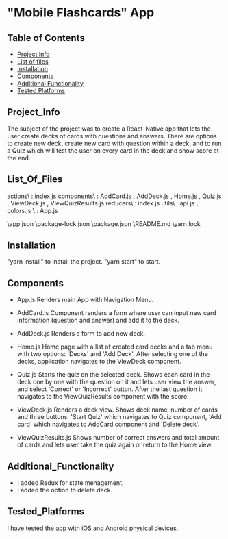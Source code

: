 # "Mobile Flashcards" App

## Table of Contents

* [Project info](#project_info)
* [List of files](#list_of_files)
* [Installation](#installation)
* [Components](#functions)
* [Additional Functionality](#additional_functionality)
* [Tested Platforms](#tested_platforms)

## Project_Info

The subject of the project was to create a React-Native app that lets the user create decks of cards with questions and answers. There are options to create new deck, create new card with question within a deck, and to run a Quiz which will test the user on every card in the deck and show score at the end. 

## List_Of_Files

actions\ : index.js
components\ : AddCard.js , AddDeck.js , Home.js , Quiz.js , ViewDeck.js , ViewQuizResults.js
reducers\ : index.js
utils\ : api.js , colors.js
\ : App.js

\app.json
\package-lock.json
\package.json
\README.md
\yarn.lock

## Installation

"yarn install" to install the project.
"yarn start" to start. 

## Components

- App.js
Renders main App with Navigation Menu.

- AddCard.js
Component renders a form where user can input new card information (question and answer) and add it to the deck.

- AddDeck.js
Renders a form to add new deck.

- Home.js
Home page with a list of created card decks and a tab menu with two options: 'Decks' and 'Add Deck'. After selecting one of the decks, application navigates to the ViewDeck component.

- Quiz.js
Starts the quiz on the selected deck. Shows each card in the deck one by one with the question on it and lets user view the answer, and select 'Correct' or 'Incorrect' button. After the last question it navigates to the ViewQuizResults component with the score.

- ViewDeck.js
Renders a deck view. Shows deck name, number of cards and three buttons: 'Start Quiz' which navigates to Quiz component, 'Add card' which navigates to AddCard component and 'Delete deck'.

- ViewQuizResults.js
Shows number of correct answers and total amount of cards and lets user take the quiz again or return to the Home view.

## Additional_Functionality

- I added Redux for state menagement.
- I added the option to delete deck.

## Tested_Platforms

I have tested the app with iOS and Android physical devices.